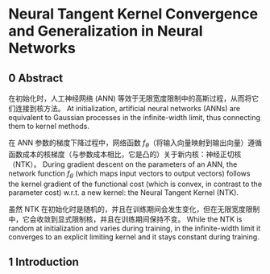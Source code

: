 # Neural Tangent Kernel Convergence and Generalization in Neural Networks

## 0 Abstract

在初始化时，人工神经网络 (ANN) 等效于无限宽度限制中的高斯过程，从而将它们连接到核方法。
At initialization, artificial neural networks (ANNs) are equivalent to Gaussian processes in the infinite-width limit, thus connecting them to kernel methods.

在 ANN 参数的梯度下降过程中，网络函数 $f_{\theta}$（将输入向量映射到输出向量）遵循函数成本的核梯度（与参数成本相比，它是凸的）关于新内核：神经正切核（NTK）。
During gradient descent on the parameters of an ANN, the network function $f_{\theta}$ (which maps input vectors to output vectors) follows the kernel gradient of the  functional cost (which is convex, in contrast to the parameter cost) w.r.t. a new kernel: the Neural Tangent Kernel (NTK).

虽然 NTK 在初始化时是随机的，并且在训练期间会发生变化，但在无限宽度限制中，它会收敛到显式限制核，并且在训练期间保持不变。
While the NTK is random at initialization and varies during training, in the infinite-width limit it converges to an explicit limiting kernel and it stays constant during training.

## 1 Introduction







































